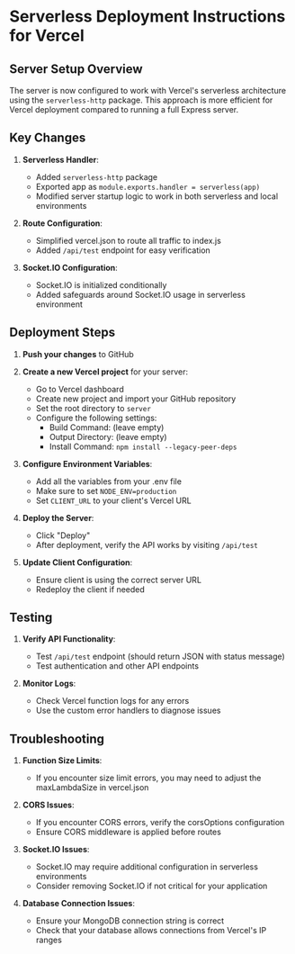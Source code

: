 # Serverless Deployment Instructions for Vercel

## Server Setup Overview

The server is now configured to work with Vercel's serverless architecture using the `serverless-http` package. This approach is more efficient for Vercel deployment compared to running a full Express server.

## Key Changes

1. **Serverless Handler**:
   - Added `serverless-http` package
   - Exported app as `module.exports.handler = serverless(app)`
   - Modified server startup logic to work in both serverless and local environments

2. **Route Configuration**:
   - Simplified vercel.json to route all traffic to index.js
   - Added `/api/test` endpoint for easy verification

3. **Socket.IO Configuration**:
   - Socket.IO is initialized conditionally
   - Added safeguards around Socket.IO usage in serverless environment

## Deployment Steps

1. **Push your changes** to GitHub

2. **Create a new Vercel project** for your server:
   - Go to Vercel dashboard
   - Create new project and import your GitHub repository
   - Set the root directory to `server`
   - Configure the following settings:
     - Build Command: (leave empty)
     - Output Directory: (leave empty)
     - Install Command: `npm install --legacy-peer-deps`

3. **Configure Environment Variables**:
   - Add all the variables from your .env file
   - Make sure to set `NODE_ENV=production`
   - Set `CLIENT_URL` to your client's Vercel URL

4. **Deploy the Server**:
   - Click "Deploy"
   - After deployment, verify the API works by visiting `/api/test`

5. **Update Client Configuration**:
   - Ensure client is using the correct server URL
   - Redeploy the client if needed

## Testing

1. **Verify API Functionality**:
   - Test `/api/test` endpoint (should return JSON with status message)
   - Test authentication and other API endpoints

2. **Monitor Logs**:
   - Check Vercel function logs for any errors
   - Use the custom error handlers to diagnose issues

## Troubleshooting

1. **Function Size Limits**:
   - If you encounter size limit errors, you may need to adjust the maxLambdaSize in vercel.json

2. **CORS Issues**:
   - If you encounter CORS errors, verify the corsOptions configuration
   - Ensure CORS middleware is applied before routes

3. **Socket.IO Issues**:
   - Socket.IO may require additional configuration in serverless environments
   - Consider removing Socket.IO if not critical for your application

4. **Database Connection Issues**:
   - Ensure your MongoDB connection string is correct
   - Check that your database allows connections from Vercel's IP ranges 
